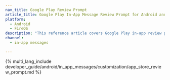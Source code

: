 ```yaml
---
nav_title: Google Play Review Prompt
article_title: Google Play In-App Message Review Prompt for Android and FireOS
platform: 
  - Android
  - FireOS
description: "This reference article covers Google Play in-app review prompt options for your Android or FireOS application."
channel:
  - in-app messages

---
```


{% multi_lang_include developer_guide/android/in_app_messages/customization/app_store_review_prompt.md %}
